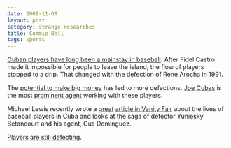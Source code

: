 ```yaml
---
date: 2009-11-08
layout: post
category: strange-researches
title: Commie Ball
tags: sports
---
```


[Cuban players have long been a mainstay in baseball](http://www.pbs.org/stealinghome/history/index.html). After Fidel Castro made it impossible for people to leave the island, the flow of players stopped to a drip. That changed with the defection of Rene Arocha in 1991.

The [potential to make big money](http://www.nytimes.com/1999/04/25/sports/what-price-glory-a-special-report-cuban-players-defect-but-often-with-a-cost.html?pagewanted=all) has led to more defections. [Joe Cubas](http://www.nytimes.com/1996/08/15/sports/joe-cubas-helps-cuban-ballplayers-defect.html?pagewanted=all) is the most [prominent agent](http://www.time.com/time/magazine/article/0,9171,984244,00.html) working with these players.  

Michael Lewis recently wrote a [great](http://www.vanityfair.com/politics/features/2008/07/cuban_baseball200807) [article in Vanity Fair](http://www.vanityfair.com/politics/features/2008/07/cuban_baseball200807) about the lives of baseball players in Cuba and looks at the saga of defector Yuniesky Betancourt and his agent, Gus Dominguez.  

[Players are still defecting](http://sports.espn.go.com/mlb/news/story?id=3826150).